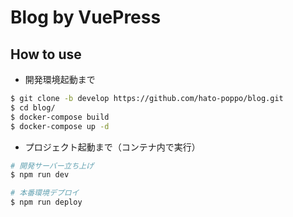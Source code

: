 # Blog by VuePress

## How to use

* 開発環境起動まで
```Bash
$ git clone -b develop https://github.com/hato-poppo/blog.git
$ cd blog/
$ docker-compose build
$ docker-compose up -d
```

* プロジェクト起動まで（コンテナ内で実行）
```Bash
# 開発サーバー立ち上げ
$ npm run dev

# 本番環境デプロイ
$ npm run deploy
```
